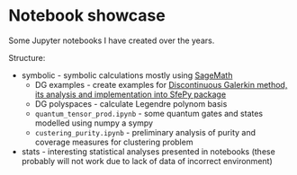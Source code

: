 # Notebook showcase

Some Jupyter notebooks I have created over the years.

Structure:
* symbolic - symbolic calculations mostly using [SageMath](https://www.sagemath.org/)
  * DG examples - create examples for [Discontinuous Galerkin method, its analysis and implementation into SfePy package](https://zenodo.org/record/3947773)
  * DG polyspaces - calculate Legendre polynom basis
  * `quantum_tensor_prod.ipynb` - some quantum gates and states modelled using numpy a sympy
  * `custering_purity.ipynb` - preliminary analysis of purity and coverage measures for clustering problem
* stats - interesting statistical analyses presented in notebooks (these probably will not work due to lack of data of incorrect environment)

